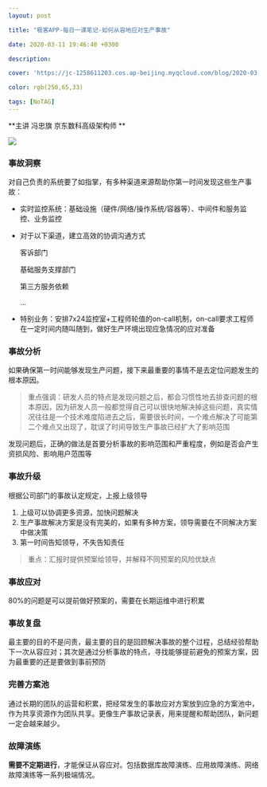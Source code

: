 ```yaml
---
layout: post

title: "极客APP-每日一课笔记-如何从容地应对生产事故"

date: 2020-03-11 19:46:40 +0300

description:  

cover: 'https://jc-1258611203.cos.ap-beijing.myqcloud.com/blog/2020-03-11-%E6%88%AA%E5%B1%8F2020-03-11%E4%B8%8B%E5%8D%889.30.56.png'

color: rgb(250,65,33)

tags: [NoTAG]
---
```


**主讲 冯忠旗 京东数科高级架构师 **

![](https://jc-1258611203.cos.ap-beijing.myqcloud.com/blog/2020-03-11-%E6%88%AA%E5%B1%8F2020-03-11%E4%B8%8B%E5%8D%889.30.56.png)

### 事故洞察

对自己负责的系统要了如指掌，有多种渠道来源帮助你第一时间发现这些生产事故：

- 实时监控系统：基础设施（硬件/网络/操作系统/容器等）、中间件和服务监控、业务监控

- 对于以下渠道，建立高效的协调沟通方式

  客诉部门 

  基础服务支撑部门

  第三方服务依赖

  ...

- 特别业务：安排7x24监控室+工程师轮值的on-call机制，on-call要求工程师在一定时间内随叫随到，做好生产环境出现应急情况的应对准备

### 事故分析

如果确保第一时间能够发现生产问题，接下来最重要的事情不是去定位问题发生的根本原因。

> 重点强调：研发人员的特点是发现问题之后，都会习惯性地去排查问题的根本原因，因为研发人员一般都觉得自己可以很快地解决掉这些问题，真实情况往往是一个技术难度陷进去之后，需要很长时间，一个难点解决了可能第二个难点又出现了，耽误了时间导致生产事故已经扩大了影响范围

发现问题后，正确的做法是首要分析事故的影响范围和严重程度，例如是否会产生资损风险、影响用户范围等

### 事故升级

根据公司部门的事故认定规定，上报上级领导

1. 上级可以协调更多资源，加快问题解决
2. 生产事故解决方案是没有完美的，如果有多种方案，领导需要在不同解决方案中做决策
3. 第一时间告知领导，不失告知责任

> 重点：汇报时提供预案给领导，并解释不同预案的风险优缺点

### 事故应对

80%的问题是可以提前做好预案的，需要在长期运维中进行积累

### 事故复盘

最主要的目的不是问责，最主要的目的是回顾解决事故的整个过程，总结经验帮助下一次从容应对；其次是通过分析事故的特点，寻找能够提前避免的预案方案，因为最重要的还是要做到事前预防

### 完善方案池

通过长期的团队的运营和积累，把经常发生的事故应对方案放到应急的方案池中，作为共享资源作为团队共享。更像生产事故记录表，用来提醒和帮助团队，新问题一定会越来越少。

### 故障演练

**需要不定期进行**，才能保证从容应对。包括数据库故障演练、应用故障演练、网络故障演练等一系列极端情况。

